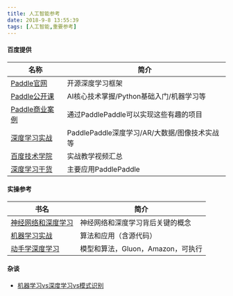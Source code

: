 ```yaml
---
title: 人工智能参考
date: 2018-9-8 13:55:39
tags: [人工智能,重要参考]
---
```


#### 百度提供

| 名称                                                         | 简介                                          |
| ------------------------------------------------------------ | --------------------------------------------- |
| [Paddle官网](http://www.paddlepaddle.org/)                   | 开源深度学习框架                              |
| [Paddle公开课](http://ai.baidu.com/paddlepaddle/openCourses) | AI核心技术掌握/Python基础入门/机器学习等      |
| [Paddle商业案例](http://ai.baidu.com/paddlepaddle/caselist)  | 通过PaddlePaddle可以实现这些有趣的项目        |
| [深度学习实战](http://bit.baidu.com/course/index/column/7.html) | PaddlePaddle深度学习/AR/大数据/图像技术实战等 |
| [百度技术学院](http://bit.baidu.com/)                        | 实战教学视频汇总                              |
| [深度学习干货](https://ai.baidu.com/forum/topic/show/682295) | 主要应用PaddlePaddle                          |

#### 实操参考

| 书名                                                         | 简介                              |
| ------------------------------------------------------------ | --------------------------------- |
| [神经网络和深度学习](https://hit-scir.gitbooks.io/neural-networks-and-deep-learning-zh_cn/content/) | 神经网络和深度学习背后关键的概念  |
| [机器学习实战](http://ml.apachecn.org/mlia/)                 | 算法和应用（含源代码）            |
| [动手学深度学习](http://zh.gluon.ai/)                        | 模型和算法，Gluon，Amazon，可执行 |

#### 杂谈

- [机器学习vs深度学习vs模式识别](https://www.csdn.net/article/2015-03-24/2824301)